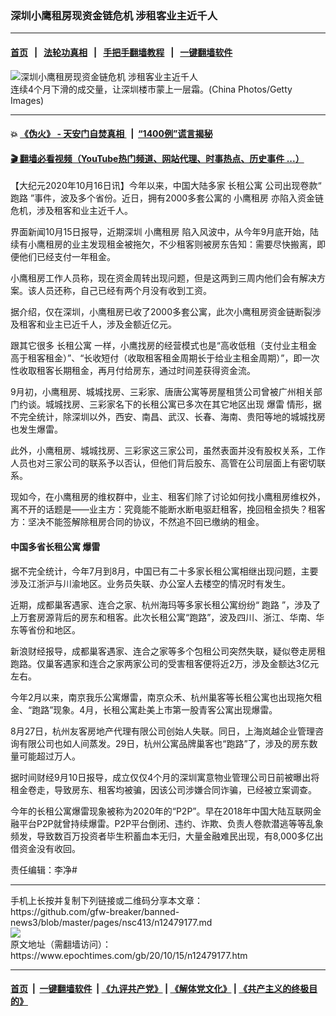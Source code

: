 ### 深圳小鹰租房现资金链危机 涉租客业主近千人
------------------------

#### [首页](https://github.com/gfw-breaker/banned-news3/blob/master/README.md) &nbsp;&nbsp;|&nbsp;&nbsp; [法轮功真相](https://github.com/begood0513/basic/blob/master/README.md)  &nbsp;&nbsp;|&nbsp;&nbsp; [手把手翻墙教程](https://github.com/gfw-breaker/guides/wiki)  &nbsp;&nbsp;|&nbsp;&nbsp; [一键翻墙软件](https://github.com/gfw-breaker/nogfw/blob/master/README.md)  



<div><img alt="深圳小鹰租房现资金链危机 涉租客业主近千人" class="attachment-djy_600_400 size-djy_600_400 wp-post-image" src="https://i.epochtimes.com/assets/uploads/2007/11/711120312021459-594x400.jpg"/>
<div class="caption">
 连续4个月下滑的成交量，让深圳楼市蒙上一层霜。(China Photos/Getty Images)
</div></div><hr/>

#### 💥 [《伪火》 - 天安门自焚真相 ](http://158.247.195.190:10000/videos/blog/weihuo.html)&nbsp; |&nbsp; [“1400例”谎言揭秘  ](http://158.247.195.190:10000/videos/blog/jiexi1400.html)

#### [ 🎬  翻墙必看视频（YouTube热门频道、网站代理、时事热点、历史事件 ...）](https://github.com/gfw-breaker/links/blob/master/banned.md)

<div><p>
 【大纪元2020年10月16日讯】今年以来，中国大陆多家
 <ok href="https://www.epochtimes.com/gb/tag/%E9%95%BF%E7%A7%9F%E5%85%AC%E5%AF%93.html">
  长租公寓
 </ok>
 公司出现卷款“
 <ok href="https://www.epochtimes.com/gb/tag/%E8%B7%91%E8%B7%AF.html">
  跑路
 </ok>
 ”事件，波及多个省份。近日，拥有2000多套公寓的
 <ok href="https://www.epochtimes.com/gb/tag/%E5%B0%8F%E9%B9%B0%E7%A7%9F%E6%88%BF.html">
  小鹰租房
 </ok>
 亦陷入资金链危机，涉及租客和业主近千人。
</p>
<p>
 界面新闻10月15日报导，近期深圳
 <ok href="https://www.epochtimes.com/gb/tag/%E5%B0%8F%E9%B9%B0%E7%A7%9F%E6%88%BF.html">
  小鹰租房
 </ok>
 陷入风波中，从今年9月底开始，陆续有小鹰租房的业主发现租金被拖欠，不少租客则被房东告知：需要尽快搬离，即便他们已经支付一年租金。
</p>
<p>
 小鹰租房工作人员称，现在资金周转出现问题，但是这两到三周内他们会有解决方案。该人员还称，自己已经有两个月没有收到工资。
</p>
<p>
 据介绍，仅在深圳，小鹰租房已收了2000多套公寓，此次小鹰租房资金链断裂涉及租客和业主已近千人，涉及金额近亿元。
</p>
<p>
 跟其它很多
 <ok href="https://www.epochtimes.com/gb/tag/%E9%95%BF%E7%A7%9F%E5%85%AC%E5%AF%93.html">
  长租公寓
 </ok>
 一样，小鹰找房的经营模式也是“高收低租（支付业主租金高于租客租金）”、“长收短付（收取租客租金周期长于给业主租金周期）”，即一次性收取租客长期租金，再月付给房东，通过时间差获得资金流。
</p>
<p>
 9月初，小鹰租房、城城找房、三彩家、唐唐公寓等房屋租赁公司曾被广州相关部门约谈。城城找房、三彩家名下的长租公寓已多次在其它地区出现
 <ok href="https://www.epochtimes.com/gb/tag/%E7%88%86%E9%9B%B7.html">
  爆雷
 </ok>
 情形，据不完全统计，除深圳以外，西安、南昌、武汉、长春、海南、贵阳等地的城城找房也发生爆雷。
</p>
<p>
 此外，小鹰租房、城城找房、三彩家这三家公司，虽然表面并没有股权关系，工作人员也对三家公司的联系予以否认，但他们背后股东、高管在公司层面上有密切联系。
</p>
<p>
 现如今，在小鹰租房的维权群中，业主、租客们除了讨论如何找小鹰租房维权外，离不开的话题是——业主方：究竟能不能断水断电驱赶租客，挽回租金损失？租客方：坚决不能签解除租房合同的协议，不然追不回已缴纳的租金。
</p>
<h4>
 中国多省长租公寓
 <ok href="https://www.epochtimes.com/gb/tag/%E7%88%86%E9%9B%B7.html">
  爆雷
 </ok>
</h4>
<p>
 据不完全统计，今年7月到8月，中国已有二十多家长租公寓相继出现问题，主要涉及江浙沪与川渝地区。业务员失联、办公室人去楼空的情况时有发生。
</p>
<p>
 近期，成都巢客遇家、连合之家、杭州海玛等多家长租公寓纷纷“
 <ok href="https://www.epochtimes.com/gb/tag/%E8%B7%91%E8%B7%AF.html">
  跑路
 </ok>
 ”，涉及了上万套房源背后的房东和租客。此次长租公寓“跑路”，波及四川、浙江、华南、华东等省份和地区。
</p>
<p>
 新浪财经报导，成都巢客遇家、连合之家等多个包租公司突然失联，疑似卷走房租跑路。仅巢客遇家和连合之家两家公司的受害租客便将近2万，涉及金额达3亿元左右。
</p>
<p>
 今年2月以来，南京我乐公寓爆雷，南京众禾、杭州巢客等长租公寓也出现拖欠租金、“跑路”现象。4月，长租公寓赴美上市第一股青客公寓出现爆雷。
</p>
<p>
 8月27日，杭州友客房地产代理有限公司创始人失联。同日，上海岚越企业管理咨询有限公司也如人间蒸发。29日，杭州公寓品牌巢客也“跑路”了，涉及的房东数量可能超过万人。
</p>
<p>
 据时间财经9月10日报导，成立仅仅4个月的深圳寓意物业管理公司日前被曝出将租金卷走，导致房东、租客均被骗，因该公司涉嫌合同诈骗，已经被立案调查。
</p>
<p>
 今年的长租公寓爆雷现象被称为2020年的“P2P”。早在2018年中国大陆互联网金融平台P2P就曾持续爆雷。P2P平台倒闭、违约、诈欺、负责人卷款潜逃等等乱象频发，导致数百万投资者毕生积蓄血本无归，大量金融难民出现，有8,000多亿出借资金没有收回。
</p>
<p>
 责任编辑：李净#
</p>
</div>
<hr/>
手机上长按并复制下列链接或二维码分享本文章：<br/>
https://github.com/gfw-breaker/banned-news3/blob/master/pages/nsc413/n12479177.md <br/>
<a href='https://github.com/gfw-breaker/banned-news3/blob/master/pages/nsc413/n12479177.md'><img src='https://github.com/gfw-breaker/banned-news3/blob/master/pages/nsc413/n12479177.md.png'/></a> <br/>
原文地址（需翻墙访问）：https://www.epochtimes.com/gb/20/10/15/n12479177.htm


------------------------
#### [首页](https://github.com/gfw-breaker/banned-news3/blob/master/README.md) &nbsp;|&nbsp; [一键翻墙软件](https://github.com/gfw-breaker/nogfw/blob/master/README.md) &nbsp;| [《九评共产党》](https://github.com/gfw-breaker/9ping.md/blob/master/README.md#九评之一评共产党是什么) | [《解体党文化》](https://github.com/gfw-breaker/jtdwh.md/blob/master/README.md) | [《共产主义的终极目的》](https://github.com/gfw-breaker/gczydzjmd.md/blob/master/README.md)


<img src='http://gfw-breaker.win/banned-news3/pages/nsc413/n12479177.md' width='0px' height='0px'/>